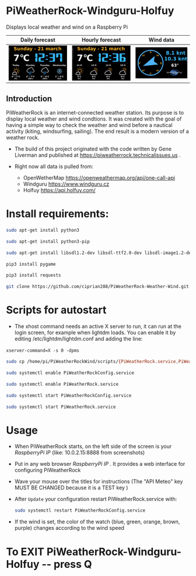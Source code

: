 # PiWeatherRock-Windguru-Holfuy
 Displays local weather and wind on a Raspberry Pi
 
| Daily forecast                                               | Hourly forecast                                        | Wind data   |
| ------------------------------------------------------------ | ------------------------------------------------------ | ----------- |
| ![screenshot1](screenshots/screenshot1.jpeg) |![screenshot2](screenshots/screenshot2.jpeg)| ![screenshot3](screenshots/screenshot3.jpeg) |             |

## Introduction

PiWeatherRock is an internet-connected weather station. Its purpose is to display local
weather and wind condtions. It was created with the goal of having a simple way to check 
the weather and wind before a nautical activity (kiting, windsurfing, sailing). 
The end result is a modern version of a weather rock.

* The build of this project originated with the code written by Gene Liverman and
  published at
  https://piweatherrock.technicalissues.us .
  
* Right now all data is pulled from:
     - OpenWetherMap  https://openweathermap.org/api/one-call-api
     - Windguru https://www.windguru.cz
     - Holfuy https://api.holfuy.com/

# Install requirements:

```sh
sudo apt-get install python3
```
   ```sh
   sudo apt-get install python3-pip
   ```
   ```sh
   sudo apt-get install libsdl1.2-dev libsdl-ttf2.0-dev libsdl-image1.2-dev libsdl-mixer1.2-dev libjpeg-dev libportmidi-dev libtimedate-perl
   ```
   ```sh
   pip3 install pygame
   ```
   ```sh
   pip3 install requests
   ```
   ```sh
   git clone https://github.com/ciprian288/PiWeatherRock-Weather-Wind.git PiWeatherRockWind
   ```
# Scripts for autostart

* The xhost command needs an active X server to run, it can run at the login screen, for example when lightdm loads. You can enable it by editing /etc/lightdm/lightdm.conf and adding the line:

`xserver-command=X -s 0 -dpms`

   ```sh
   sudo cp /home/pi/PiWeatherRockWind/scripts/{PiWeatherRock.service,PiWeatherRockConfig.service} /etc/systemd/system/
   ```
   ```sh
   sudo systemctl enable PiWeatherRockConfig.service
   ```
   ```sh
   sudo systemctl enable PiWeatherRock.service
   ```
   ```sh
   sudo systemctl start PiWeatherRockConfig.service
   ```
   ```sh
   sudo systemctl start PiWeatherRock.service
   ```
# Usage

* When PiWeatherRock starts, on the left side of the screen is your *RaspberryPi IP* (like: 10.0.2.15:8888 from screenshots) 
* Put in any web browser *RaspberryPi IP* . It provides a web interface for configuring PiWeatherRock
* Wave your mouse over the titles for instructions (The "API Meteo" key MUST BE CHANGED because it is a TEST key )
* After `Update` your configuration restart PiWeatherRock.service with:

   ```sh
   sudo systemctl restart PiWeatherRockConfig.service
   ```
* If the wind is set, the color of the watch (blue, green, orange, brown, purple) changes according to the wind speed       

# To EXIT PiWeatherRock-Windguru-Holfuy -- press Q

